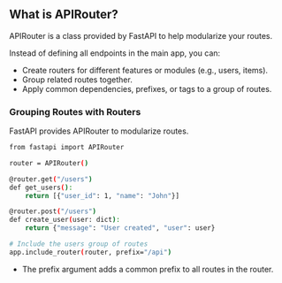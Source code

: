 

## What is APIRouter?
APIRouter is a class provided by FastAPI to help modularize your routes.

Instead of defining all endpoints in the main app, you can:
* Create routers for different features or modules (e.g., users, items).
* Group related routes together.
* Apply common dependencies, prefixes, or tags to a group of routes.


### Grouping Routes with Routers
FastAPI provides APIRouter to modularize routes.

```bash
from fastapi import APIRouter

router = APIRouter()

@router.get("/users")
def get_users():
    return [{"user_id": 1, "name": "John"}]

@router.post("/users")
def create_user(user: dict):
    return {"message": "User created", "user": user}

# Include the users group of routes
app.include_router(router, prefix="/api")
```
* The prefix argument adds a common prefix to all routes in the router.





